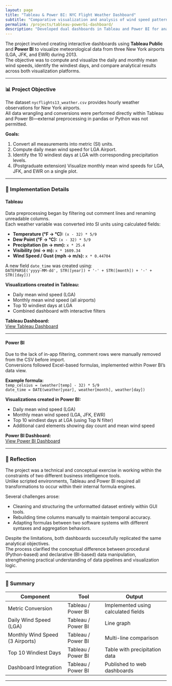 ```yaml
---
layout: page
title: "Tableau & Power BI: NYC Flight Weather Dashboard"
subtitle: "Comparative visualization and analysis of wind speed patterns across three major New York airports using Tableau and Power BI."
permalink: /projects/tableau-powerbi-dashboard/
description: "Developed dual dashboards in Tableau and Power BI for analyzing the 2013 NYC flight weather dataset, focusing on wind speed and precipitation patterns at LGA, JFK, and EWR airports."
---
```



The project involved creating interactive dashboards using <strong>Tableau Public</strong> and <strong>Power BI</strong> to visualize meteorological data from three New York airports (LGA, JFK, and EWR) during 2013.  
The objective was to compute and visualize the daily and monthly mean wind speeds, identify the windiest days, and compare analytical results across both visualization platforms.


---

### 📊 Project Objective

The dataset <code>nycflights13_weather.csv</code> provides hourly weather observations for New York airports.  
All data wrangling and conversions were performed directly within Tableau and Power BI—external preprocessing in pandas or Python was not permitted.  

**Goals:**
1. Convert all measurements into metric (SI) units.  
2. Compute daily mean wind speed for LGA Airport.  
3. Identify the 10 windiest days at LGA with corresponding precipitation levels.  
4. (Postgraduate extension) Visualize monthly mean wind speeds for LGA, JFK, and EWR on a single plot.  

---

### 🧩 Implementation Details

#### Tableau
Data preprocessing began by filtering out comment lines and renaming unreadable columns.  
Each weather variable was converted into SI units using calculated fields:

- **Temperature (°F → °C):** `(x - 32) * 5/9`  
- **Dew Point (°F → °C):** `(x - 32) * 5/9`  
- **Precipitation (in → mm):** `x * 25.4`  
- **Visibility (mi → m):** `x * 1609.34`  
- **Wind Speed / Gust (mph → m/s):** `x * 0.44704`

A new field `date_time` was created using:  
`DATEPARSE('yyyy-MM-dd', STR([year]) + '-' + STR([month]) + '-' + STR([day]))`

**Visualizations created in Tableau:**
- Daily mean wind speed (LGA)  
- Monthly mean wind speed (all airports)  
- Top 10 windiest days at LGA  
- Combined dashboard with interactive filters  

**Tableau Dashboard:**  
[View Tableau Dashboard](https://public.tableau.com/views/s224117575/Dashboard1?:language=en-US&publish=yes&:display_count=n&:origin=viz_share_link)

---

#### Power BI
Due to the lack of in-app filtering, comment rows were manually removed from the CSV before import.  
Conversions followed Excel-based formulas, implemented within Power BI’s data view.

**Example formula:**  
`temp_celsius = (weather[temp] - 32) * 5/9`  
`date_time = DATE(weather[year], weather[month], weather[day])`

**Visualizations created in Power BI:**
- Daily mean wind speed (LGA)  
- Monthly mean wind speed (LGA, JFK, EWR)  
- Top 10 windiest days at LGA (using Top N filter)  
- Additional card elements showing day count and mean wind speed  

**Power BI Dashboard:**  
[View Power BI Dashboard](https://app.powerbi.com/reportEmbed?reportId=ddb7d055-e62b-48b6-9d67-8033030991ef&autoAuth=true&ctid=d02378ec-1688-46d5-8540-1c28b5f470f6)

---

### 🧠 Reflection

The project was a technical and conceptual exercise in working within the constraints of two different business intelligence tools.  
Unlike scripted environments, Tableau and Power BI required all transformations to occur within their internal formula engines.  

Several challenges arose:
- Cleaning and structuring the unformatted dataset entirely within GUI tools.  
- Rebuilding time columns manually to maintain temporal accuracy.  
- Adapting formulas between two software systems with different syntaxes and aggregation behaviors.  

Despite the limitations, both dashboards successfully replicated the same analytical objectives.  
The process clarified the conceptual difference between procedural (Python-based) and declarative (BI-based) data manipulation, strengthening practical understanding of data pipelines and visualization logic.

---

### 🧾 Summary

| Component | Tool | Output |
|------------|------|---------|
| Metric Conversion | Tableau / Power BI | Implemented using calculated fields |
| Daily Wind Speed (LGA) | Tableau / Power BI | Line graph |
| Monthly Wind Speed (3 Airports) | Tableau / Power BI | Multi-line comparison |
| Top 10 Windiest Days | Tableau / Power BI | Table with precipitation data |
| Dashboard Integration | Tableau / Power BI | Published to web dashboards |

---
